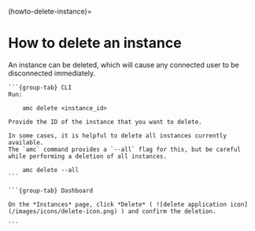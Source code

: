 (howto-delete-instance)=
# How to delete an instance

An instance can be deleted, which will cause any connected user to be disconnected immediately.

````{tabs}
```{group-tab} CLI
Run:

    amc delete <instance_id>

Provide the ID of the instance that you want to delete.

In some cases, it is helpful to delete all instances currently available.
The `amc` command provides a `--all` flag for this, but be careful while performing a deletion of all instances.

    amc delete --all
```

```{group-tab} Dashboard

On the *Instances* page, click *Delete* ( ![delete application icon](/images/icons/delete-icon.png) ) and confirm the deletion.

```
````
